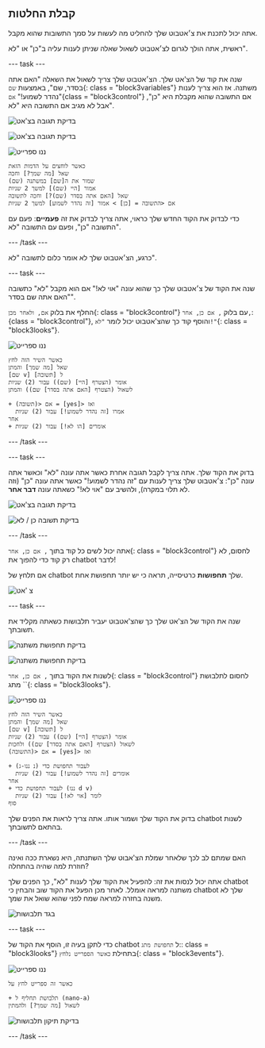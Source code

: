 ## קבלת החלטות

אתה יכול לתכנת את צ׳אטבוט שלך להחליט מה לעשות על סמך התשובות שהוא מקבל.

ראשית, אתה הולך לגרום לצ׳אטבוט לשאול שאלה שניתן לענות עליה ב"כן" או "לא".

\--- task \---

שנה את קוד של הצ'אט שלך. הצ׳אטבוט שלך צריך לשאול את השאלה "האם אתה בסדר, שם", באמצעות `שם`{: class = "block3variables"} משתנה. אז הוא צריך לענות "נהדר לשמוע!" `אם`{class = "block3control"} אם התשובה שהוא מקבלת היא "כן", אבל לא מגיב אם התשובה היא "לא".

![בדיקת תגובה בצ'אט](images/make-a-list-annotated.png)

![בדיקת תגובה בצ'אט](images/chatbot-ask-test.png)

![ננו ספרייט](images/nano-sprite.png)

```blocks3
כאשר לוחצים על הדמות הזאת
שאל [מה שמך?] וחכה
שמור את ה[שם] במשתנה (שם)
אמור [היי (שם)] למשך 2 שניות
שאל [האם אתה בסדר (שם)?] וחכה לתשובה
אם <התשובה = [כן] > אמור [זה נהדר לשמוע] למשך 2 שניות
```

כדי לבדוק את הקוד החדש שלך כראוי, אתה צריך לבדוק את זה **פעמיים**: פעם עם התשובה "כן", ופעם עם התשובה "לא".

\--- /task \---

כרגע, הצ׳אטבוט שלך לא אומר כלום לתשובה "לא".

\--- task \---

שנה את הקוד של צ׳אטבוט שלך כך שהוא עונה "אוי לא!" אם הוא מקבל "לא" כתשובה "האם אתה שם בסדר".

החלף את בלוק `אם, ולאחר מכן`{: class = "block3control"} עם בלוק `, אם כן, אחר,`: {class = "block3control"}, והוסף קוד כך שהצ'אטבוט יכול לומר `"לא!"`{: class = "block3looks"}.

![ננו ספרייט](images/nano-sprite.png)

```blocks3
כאשר השיר הזה לחץ
שאל [מה שמך] והמתן
[שם v] ל [תשובה]
אומר (הצטרף [היי] (שם)) עבור (2) שניות
לשאול (הצטרף [האם אתה בסדר] שם)) והמתן

+ אם <(תשובה) = [yes]> ואז 
  אמרו [זה נהדר לשמוע!] עבור (2) שניות
אחר 
+ אומרים [הו לא!] עבור (2) שניות

```

\--- /task \---

\--- task \---

בדוק את הקוד שלך. אתה צריך לקבל תגובה אחרת כאשר אתה עונה "לא" וכאשר אתה עונה "כן": צ׳אטבוט שלך צריך לענות עם "זה נהדר לשמוע!" כאשר אתה עונה "כן" (וזה לא תלוי במקרה), ולהשיב עם "אוי לא!" כשאתה עונה **דבר אחר**.

![בדיקת תגובה בצ'אט](images/chatbot-if-test2.png)

![בדיקת תשובה כן / לא](images/chatbot-if-else-test.png)

\--- /task \---

אתה יכול לשים כל קוד בתוך `, אם כן, אחר`{: class = "block3control"} לחסום, לא רק קוד כדי להפוך את chatbot לדבר!

אם תלחץ של chatbot שלך **תחפושות** כרטיסייה, תראה כי יש יותר תחפושת אחת.

![צ 'אט](images/chatbot-costume-view-annotated.png)

\--- task \---

שנה את הקוד של הצ'אט שלך כך שהצ'אטבוט יעביר תלבושות כשאתה מקליד את תשובתך.

![בדיקת תחפושת משתנה](images/chatbot-costume-test1.png)

![בדיקת תחפושת משתנה](images/chatbot-costume-test2.png)

לשנות את הקוד בתוך `, אם כן, אחר`{: class = "block3control"} לחסום לתלבושת מתג ``{: class = "block3looks"}.

![ננו ספרייט](images/nano-sprite.png)

```blocks3
כאשר השיר הזה לחץ
שאל [מה שמך] והמתן
[שם v] ל [תשובה]
אומר (הצטרף [היי] (שם)) עבור (2) שניות
לשאול (הצטרף [האם אתה בסדר] שם)) ולחכות
אם <(התשובה) = [yes]> ואז 

+ לעבור תחפושת כדי (נ ננו-ג)
  אומרים [זה נהדר לשמוע!] עבור (2) שניות
אחר 
+ לעבור תחפושת כדי (ננו d v)
  לומר [אוי לא!] עבור (2) שניות
סוף
```

בדוק את הקוד שלך ושמור אותו. אתה צריך לראות את הפנים שלך chatbot לשנות בהתאם לתשובתך.

\--- /task \---

האם שמתם לב לכך שלאחר שמלת הצ'אבוט שלך השתנתה, היא נשארת ככה ואינה חוזרת למה שהיה בהתחלה?

אתה יכול לנסות את זה: להפעיל את הקוד שלך לענות "לא", כך הפנים שלך chatbot משתנה למראה אומלל. לאחר מכן הפעל את הקוד שוב והבחין כי chatbot שלך לא משנה בחזרה למראה שמח לפני שהוא שואל את שמך.

![בגד תלבושות](images/chatbot-costume-bug-test.png)

\--- task \---

כדי לתקן בעיה זו, הוסף את הקוד של chatbot ל `תחפושת מתג`:: class = "block3looks"} בתחילת `כאשר הספרייט נלחץ`{: class = "block3events"}.

![ננו ספרייט](images/nano-sprite.png)

```blocks3
כאשר זה ספרייט לחץ על

+ תלבושת תחליף ל (nano-a)
לשאול [מה שמך?] ולהמתין
```

![בדיקת תיקון תלבושות](images/chatbot-costume-fix-test.png)

\--- /task \---